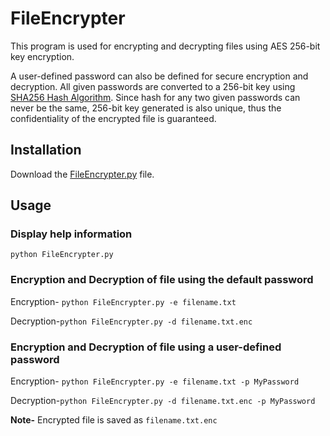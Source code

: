 # FileEncrypter

This program is used for encrypting and decrypting files using AES 256-bit key encryption.

A user-defined password can also be defined for secure encryption and decryption.
All given passwords are converted to a 256-bit key using [SHA256 Hash Algorithm](https://en.bitcoinwiki.org/wiki/SHA-256).
Since hash for any two given passwords can never be the same, 256-bit key generated is also unique, thus the confidentiality of the encrypted file is guaranteed.

## Installation

Download the [FileEncrypter.py](https://github.com/bharavi15/FileEncrypter/blob/master/FileEncrypter.py) file.

## Usage

### Display help information

`python FileEncrypter.py
`
### Encryption and Decryption of file using the default password
Encryption- `python FileEncrypter.py -e filename.txt`

Decryption-`python FileEncrypter.py -d filename.txt.enc`


### Encryption and Decryption of file using a user-defined password
Encryption- `python FileEncrypter.py -e filename.txt -p MyPassword`


Decryption-`python FileEncrypter.py -d filename.txt.enc -p MyPassword`

**Note-** Encrypted file is saved as `filename.txt.enc`
